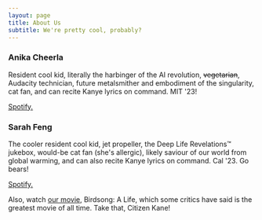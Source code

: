 ```yaml
---
layout: page
title: About Us
subtitle: We're pretty cool, probably?
---
```


### Anika Cheerla

Resident cool kid, literally the harbinger of the AI revolution, ~~vegetarian~~, Audacity technician, future metalsmither and embodiment of the singularity, cat fan, and can recite Kanye lyrics on command. MIT '23!

[Spotify.](https://open.spotify.com/user/anikacheerla?si=kmuOoCt7T-2NcjgJ3VkhGQ)

### Sarah Feng
The cooler resident cool kid, jet propeller, the Deep Life Revelations™ jukebox, would-be cat fan (she's allergic), likely saviour of our world from global warming, and can also recite Kanye lyrics on command. Cal '23. Go bears!

[Spotify.](https://open.spotify.com/user/22krtzpyjqtplfesyimdqvcuy?si=yZiXRuv1RbiaZOVKZaNMzQ) 

Also, watch [our movie](https://youtu.be/4URMxcg7yQE), Birdsong: A Life, which some critics have said is the greatest movie of all time. Take that, Citizen Kane!
